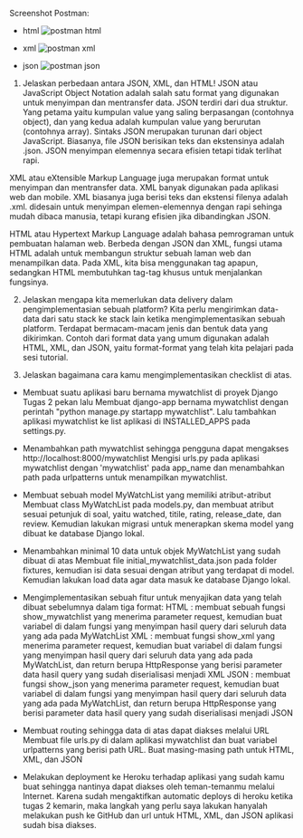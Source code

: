 Screenshot Postman:
- html
![postman html](https://user-images.githubusercontent.com/112607944/191626354-d8e29a45-13ec-45ef-a961-596f6e7a045a.png)

- xml 
![postman xml](https://user-images.githubusercontent.com/112607944/191626537-4d4c0dab-842e-46a7-acd4-f714e9166522.png)

- json
![postman json](https://user-images.githubusercontent.com/112607944/191626468-c8c67b8c-5521-4244-8fcd-ccbdd4befc79.png)


1. Jelaskan perbedaan antara JSON, XML, dan HTML!
JSON atau JavaScript Object Notation adalah salah satu format yang digunakan untuk menyimpan dan mentransfer data. JSON terdiri dari dua struktur. Yang petama yaitu kumpulan value yang saling berpasangan (contohnya object), dan yang kedua adalah kumpulan value yang berurutan (contohnya array). Sintaks JSON merupakan turunan dari object JavaScript. Biasanya, file JSON berisikan teks dan ekstensinya adalah .json. JSON menyimpan elemennya secara efisien tetapi tidak terlihat rapi.

XML atau eXtensible Markup Language juga merupakan format untuk menyimpan dan mentransfer data. XML banyak digunakan pada aplikasi web dan mobile. XML biasanya juga berisi teks dan ekstensi filenya adalah .xml. didesain untuk menyimpan elemen-elemennya dengan rapi sehinga mudah dibaca manusia, tetapi kurang efisien jika dibandingkan JSON. 

HTML atau Hypertext Markup Language adalah bahasa pemrograman untuk pembuatan halaman web. Berbeda dengan JSON dan XML, fungsi utama HTML adalah untuk membangun struktur sebuah laman web dan menampilkan data. Pada XML, kita bisa menggunakan tag apapun, sedangkan HTML membutuhkan tag-tag khusus untuk menjalankan fungsinya. 


2. Jelaskan mengapa kita memerlukan data delivery dalam pengimplementasian sebuah platform?
Kita perlu mengirimkan data-data dari satu stack ke stack lain ketika mengimplementasikan sebuah platform. Terdapat bermacam-macam jenis dan bentuk data yang dikirimkan. Contoh dari format data yang umum digunakan adalah HTML, XML, dan JSON, yaitu format-format yang telah kita pelajari pada sesi tutorial.


3. Jelaskan bagaimana cara kamu mengimplementasikan checklist di atas.
- Membuat suatu aplikasi baru bernama mywatchlist di proyek Django Tugas 2 pekan lalu
Membuat django-app bernama mywatchlist dengan perintah "python manage.py startapp mywatchlist". Lalu tambahkan aplikasi mywatchlist ke list aplikasi di INSTALLED_APPS pada settings.py.

- Menambahkan path mywatchlist sehingga pengguna dapat mengakses http://localhost:8000/mywatchlist
Mengisi urls.py pada aplikasi mywatchlist dengan 'mywatchlist' pada app_name dan menambahkan path pada urlpatterns untuk menampilkan mywatchlist.

- Membuat sebuah model MyWatchList yang memiliki atribut-atribut
Membuat class MyWatchList pada models.py, dan membuat atribut sesuai petunjuk di soal, yaitu watched, titile, rating, release_date, dan review. Kemudian lakukan migrasi untuk menerapkan skema model yang dibuat ke database Django lokal.

- Menambahkan minimal 10 data untuk objek MyWatchList yang sudah dibuat di atas
Membuat file initial_mywatchlist_data.json pada folder fixtures, kemudian isi data sesuai dengan atribut yang terdapat di model. Kemudian lakukan load data agar data masuk ke database Django lokal.

- Mengimplementasikan sebuah fitur untuk menyajikan data yang telah dibuat sebelumnya dalam tiga format:
HTML : membuat sebuah fungsi show_mywatchlist yang menerima parameter request, kemudian buat variabel di dalam fungsi yang menyimpan hasil query dari seluruh data yang ada pada MyWatchList
XML : membuat fungsi show_xml yang menerima parameter request, kemudian buat variabel di dalam fungsi yang menyimpan hasil query dari seluruh data yang ada pada MyWatchList, dan return berupa HttpResponse yang berisi parameter data hasil query yang sudah diserialisasi menjadi XML
JSON : membuat fungsi show_json yang menerima parameter request, kemudian buat variabel di dalam fungsi yang menyimpan hasil query dari seluruh data yang ada pada MyWatchList, dan return berupa HttpResponse yang berisi parameter data hasil query yang sudah diserialisasi menjadi JSON

- Membuat routing sehingga data di atas dapat diakses melalui URL
Membuat file urls.py di dalam aplikasi mywatchlist dan buat variabel urlpatterns yang berisi path URL. Buat masing-masing path untuk HTML, XML, dan JSON

- Melakukan deployment ke Heroku terhadap aplikasi yang sudah kamu buat sehingga nantinya dapat diakses oleh teman-temanmu melalui Internet.
Karena sudah mengaktifkan automatic deploys di heroku ketika tugas 2 kemarin, maka langkah yang perlu saya lakukan hanyalah melakukan push ke GitHub dan url untuk HTML, XML, dan JSON aplikasi sudah bisa diakses.
